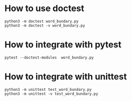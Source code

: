 # How to use doctest
```
python3 -m doctest word_bundary.py
python3 -m doctest -v word_bundary.py
```

# How to integrate with pytest

```
pytest --doctest-modules  word_bundary.py
```

# How to integrate with unittest
```
python3 -m unittest test_word_bundary.py
python3 -m unittest -v test_word_bundary.py
```